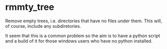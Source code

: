 # rmmty_tree
Remove empty trees, i.e. directories that have no files under them. This will, of course, include any subdiretories.

It seem that this is a common problem so the aim is to have a python script and a build of it for those windows users who have no
python installed.
